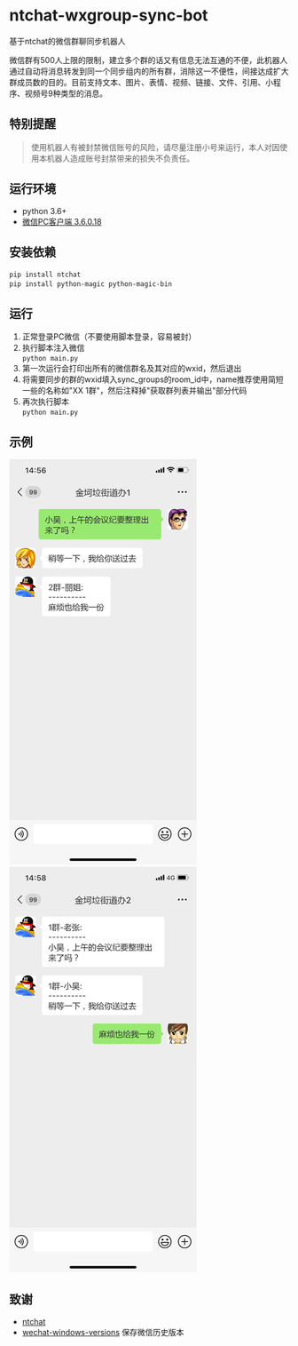 # ntchat-wxgroup-sync-bot
基于ntchat的微信群聊同步机器人  

微信群有500人上限的限制，建立多个群的话又有信息无法互通的不便，此机器人通过自动将消息转发到同一个同步组内的所有群，消除这一不便性，间接达成扩大群成员数的目的。目前支持文本、图片、表情、视频、链接、文件、引用、小程序、视频号9种类型的消息。
## 特别提醒
> 使用机器人有被封禁微信账号的风险，请尽量注册小号来运行，本人对因使用本机器人造成账号封禁带来的损失不负责任。
## 运行环境
- python 3.6+
- [微信PC客户端 3.6.0.18](https://github.com/tom-snow/wechat-windows-versions/releases/download/v3.6.0.18/WeChatSetup-3.6.0.18.exe)
## 安装依赖
`pip install ntchat`  
`pip install python-magic python-magic-bin`
## 运行
1. 正常登录PC微信（不要使用脚本登录，容易被封）
2. 执行脚本注入微信  
`python main.py`  
3. 第一次运行会打印出所有的微信群名及其对应的wxid，然后退出
4. 将需要同步的群的wxid填入sync_groups的room_id中，name推荐使用简短一些的名称如"XX 1群"，然后注释掉"获取群列表并输出"部分代码
5. 再次执行脚本  
`python main.py`  
## 示例
![chat1](https://raw.githubusercontent.com/hyh19962008/ntchat-wxgroup-sync-bot/main/example/chat1.png)
![chat2](https://raw.githubusercontent.com/hyh19962008/ntchat-wxgroup-sync-bot/main/example/chat2.png)
## 致谢
- [ntchat](https://github.com/billyplus/ntchat)
- [wechat-windows-versions](https://github.com/tom-snow/wechat-windows-versions) 保存微信历史版本 